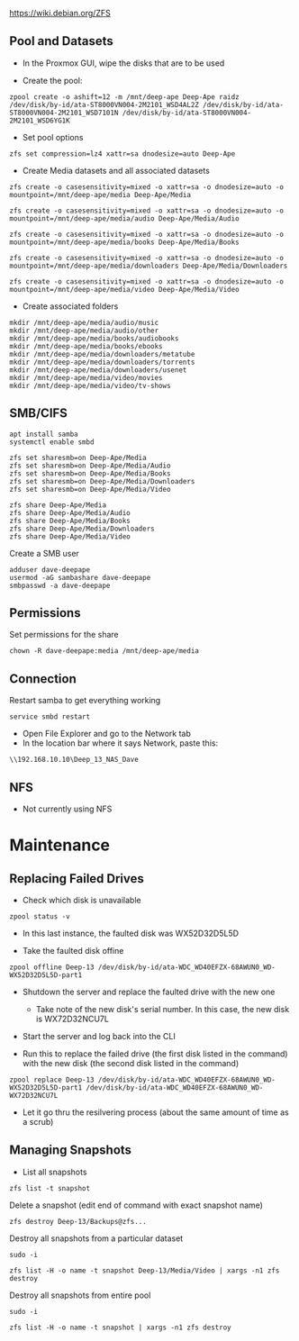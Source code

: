 https://wiki.debian.org/ZFS

## Pool and Datasets ##
* In the Proxmox GUI, wipe the disks that are to be used

* Create the pool:

```
zpool create -o ashift=12 -m /mnt/deep-ape Deep-Ape raidz /dev/disk/by-id/ata-ST8000VN004-2M2101_WSD4AL2Z /dev/disk/by-id/ata-ST8000VN004-2M2101_WSD7101N /dev/disk/by-id/ata-ST8000VN004-2M2101_WSD6YG1K
```

* Set pool options

```
zfs set compression=lz4 xattr=sa dnodesize=auto Deep-Ape
```

* Create Media datasets and all associated datasets

```
zfs create -o casesensitivity=mixed -o xattr=sa -o dnodesize=auto -o mountpoint=/mnt/deep-ape/media Deep-Ape/Media

zfs create -o casesensitivity=mixed -o xattr=sa -o dnodesize=auto -o mountpoint=/mnt/deep-ape/media/audio Deep-Ape/Media/Audio

zfs create -o casesensitivity=mixed -o xattr=sa -o dnodesize=auto -o mountpoint=/mnt/deep-ape/media/books Deep-Ape/Media/Books

zfs create -o casesensitivity=mixed -o xattr=sa -o dnodesize=auto -o mountpoint=/mnt/deep-ape/media/downloaders Deep-Ape/Media/Downloaders

zfs create -o casesensitivity=mixed -o xattr=sa -o dnodesize=auto -o mountpoint=/mnt/deep-ape/media/video Deep-Ape/Media/Video
```

* Create associated folders

```
mkdir /mnt/deep-ape/media/audio/music
mkdir /mnt/deep-ape/media/audio/other
mkdir /mnt/deep-ape/media/books/audiobooks
mkdir /mnt/deep-ape/media/books/ebooks
mkdir /mnt/deep-ape/media/downloaders/metatube
mkdir /mnt/deep-ape/media/downloaders/torrents
mkdir /mnt/deep-ape/media/downloaders/usenet
mkdir /mnt/deep-ape/media/video/movies
mkdir /mnt/deep-ape/media/video/tv-shows
```

## SMB/CIFS ##

```
apt install samba
systemctl enable smbd
```

```
zfs set sharesmb=on Deep-Ape/Media
zfs set sharesmb=on Deep-Ape/Media/Audio
zfs set sharesmb=on Deep-Ape/Media/Books
zfs set sharesmb=on Deep-Ape/Media/Downloaders
zfs set sharesmb=on Deep-Ape/Media/Video
```

```
zfs share Deep-Ape/Media
zfs share Deep-Ape/Media/Audio
zfs share Deep-Ape/Media/Books
zfs share Deep-Ape/Media/Downloaders
zfs share Deep-Ape/Media/Video
```


Create a SMB user
```
adduser dave-deepape
usermod -aG sambashare dave-deepape
smbpasswd -a dave-deepape
```

## Permissions ##

Set permissions for the share

```
chown -R dave-deepape:media /mnt/deep-ape/media
```


## Connection ##

Restart samba to get everything working

```
service smbd restart
```

* Open File Explorer and go to the Network tab
* In the location bar where it says Network, paste this:

```
\\192.168.10.10\Deep_13_NAS_Dave
```


## NFS ##

- Not currently using NFS


# Maintenance #

## Replacing Failed Drives ##

- Check which disk is unavailable
```
zpool status -v
```

- In this last instance, the faulted disk was WX52D32D5L5D

- Take the faulted disk offine
```
zpool offline Deep-13 /dev/disk/by-id/ata-WDC_WD40EFZX-68AWUN0_WD-WX52D32D5L5D-part1
```

- Shutdown the server and replace the faulted drive with the new one
	- Take note of the new disk's serial number. In this case, the new disk is WX72D32NCU7L

- Start the server and log back into the CLI

- Run this to replace the failed drive (the first disk listed in the command) with the new disk (the second disk listed in the command)
```
zpool replace Deep-13 /dev/disk/by-id/ata-WDC_WD40EFZX-68AWUN0_WD-WX52D32D5L5D-part1 /dev/disk/by-id/ata-WDC_WD40EFZX-68AWUN0_WD-WX72D32NCU7L
```

- Let it go thru the resilvering process (about the same amount of time as a scrub)


## Managing Snapshots ##

- List all snapshots
```
zfs list -t snapshot
```

Delete a snapshot (edit end of command with exact snapshot name)
```
zfs destroy Deep-13/Backups@zfs...
```

Destroy all snapshots from a particular dataset
```
sudo -i

zfs list -H -o name -t snapshot Deep-13/Media/Video | xargs -n1 zfs destroy
```


Destroy all snapshots from entire pool
```
sudo -i

zfs list -H -o name -t snapshot | xargs -n1 zfs destroy
```